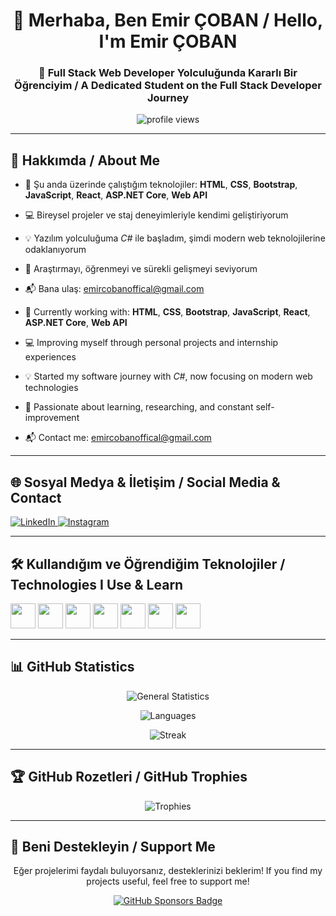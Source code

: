 <h1 align="center">👋 Merhaba, Ben Emir ÇOBAN / Hello, I'm Emir ÇOBAN</h1>
<h3 align="center">🎯 Full Stack Web Developer Yolculuğunda Kararlı Bir Öğrenciyim / A Dedicated Student on the Full Stack Developer Journey</h3>

<p align="center">
  <img src="https://komarev.com/ghpvc/?username=emircobanofficial&label=Profile+Visit&color=0e75b6&style=flat" alt="profile views" />
</p>

---

## 🧠 Hakkımda / About Me

- 🔭 Şu anda üzerinde çalıştığım teknolojiler: **HTML**, **CSS**, **Bootstrap**, **JavaScript**, **React**, **ASP.NET Core**, **Web API**  
- 💻 Bireysel projeler ve staj deneyimleriyle kendimi geliştiriyorum  
- 💡 Yazılım yolculuğuma *C#* ile başladım, şimdi modern web teknolojilerine odaklanıyorum  
- 🧠 Araştırmayı, öğrenmeyi ve sürekli gelişmeyi seviyorum  
- 📬 Bana ulaş: [emircobanoffical@gmail.com](mailto:emircobanoffical@gmail.com)  

- 🔭 Currently working with: **HTML**, **CSS**, **Bootstrap**, **JavaScript**, **React**, **ASP.NET Core**, **Web API**  
- 💻 Improving myself through personal projects and internship experiences  
- 💡 Started my software journey with *C#*, now focusing on modern web technologies  
- 🧠 Passionate about learning, researching, and constant self-improvement  
- 📬 Contact me: [emircobanoffical@gmail.com](mailto:emircobanoffical@gmail.com)

---

## 🌐 Sosyal Medya & İletişim / Social Media & Contact

<p align="left">
  <a href="https://www.linkedin.com/in/emir-%C3%A7oban-4980532a4/" target="_blank">
    <img src="https://img.shields.io/badge/LinkedIn-blue?style=for-the-badge&logo=linkedin" alt="LinkedIn">
  </a>
  <a href="https://instagram.com/xemircobanx" target="_blank">
    <img src="https://img.shields.io/badge/Instagram-E4405F?style=for-the-badge&logo=instagram&logoColor=white" alt="Instagram">
  </a>
</p>

---

## 🛠️ Kullandığım ve Öğrendiğim Teknolojiler / Technologies I Use & Learn

<p align="left">
  <img src="https://cdn.jsdelivr.net/gh/devicons/devicon/icons/html5/html5-original.svg" width="40" height="40"/>
  <img src="https://cdn.jsdelivr.net/gh/devicons/devicon/icons/css3/css3-original.svg" width="40" height="40"/>
  <img src="https://cdn.jsdelivr.net/gh/devicons/devicon/icons/bootstrap/bootstrap-original.svg" width="40" height="40"/>
  <img src="https://cdn.jsdelivr.net/gh/devicons/devicon/icons/javascript/javascript-original.svg" width="40" height="40"/>
  <img src="https://cdn.jsdelivr.net/gh/devicons/devicon/icons/react/react-original.svg" width="40" height="40"/>
  <img src="https://cdn.jsdelivr.net/gh/devicons/devicon/icons/csharp/csharp-original.svg" width="40" height="40"/>
  <img src="https://cdn.jsdelivr.net/gh/devicons/devicon/icons/dot-net/dot-net-original.svg" width="40" height="40"/>
</p>

---

## 📊 GitHub Statistics

<p align="center">
  <img src="https://github-readme-stats.vercel.app/api?username=emircobanofficial&show_icons=true&theme=radical&locale=en" alt="General Statistics" />
</p>
<p align="center">
  <img src="https://github-readme-stats.vercel.app/api/top-langs/?username=emircobanofficial&layout=compact&theme=radical&locale=en" alt="Languages" />
</p>
<p align="center">
  <img src="https://github-readme-streak-stats.herokuapp.com/?user=emircobanofficial&theme=radical" alt="Streak" />
</p>

---

## 🏆 GitHub Rozetleri / GitHub Trophies

<p align="center">
  <img src="https://github-profile-trophy.vercel.app/?username=emircobanofficial&theme=radical&no-frame=true&no-bg=true&margin-w=4" alt="Trophies" />
</p>

---

## 💖 Beni Destekleyin / Support Me

<p align="center">Eğer projelerimi faydalı buluyorsanız, desteklerinizi beklerim!  
If you find my projects useful, feel free to support me!</p>

<p align="center">
  <a href="https://github.com/sponsors/EmirCobanOfficial" target="_blank">
    <img src="https://img.shields.io/badge/Sponsor%20Ol-Destek%20Verin-%23ff69b4?style=for-the-badge&logo=githubsponsors" alt="GitHub Sponsors Badge">
  </a>
</p>
